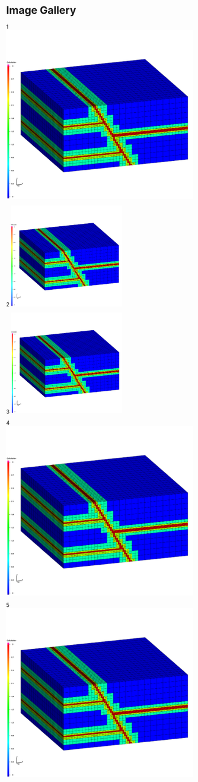 # Image Gallery




1
![full](hex_octree.png)


2
<img width="300" src="hex_octree.png">

3
<img src="hex_octree.png" width=300 >


4
![<img src="hex_octree.png" width=300 >](hex_octree.png)


5
![hex_octree](hex_octree.png)



